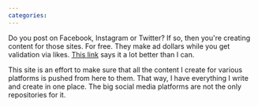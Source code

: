 ```yaml
---
categories: 
---
```



Do you post on Facebook, Instagram or Twitter? If so, then you're creating content for those sites. For free. They make ad dollars while you get validation via likes. [This link](<https://www.alwaysownyourplatform.com/>) says it a lot better than I can.

This site is an effort to make sure that all the content I create for various platforms is pushed from here to them. That way, I have everything I write and create in one place. The big social media platforms are not the only repositories for it.

